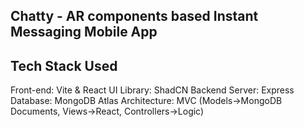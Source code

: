 ## Chatty - AR components based Instant Messaging Mobile App

## Tech Stack Used

Front-end: Vite & React
UI Library: ShadCN
Backend Server: Express
Database: MongoDB Atlas
Architecture: MVC (Models->MongoDB Documents, Views->React, Controllers->Logic)